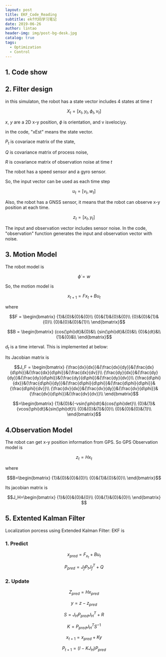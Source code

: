 ```yaml
---
layout: post
title: EKF_Code_Reading
subtitle: ekf代码学习笔记
date: 2019-06-26
author: lintao
header-img: img/post-bg-desk.jpg
catalog: true
tags:
  - Optimization
  - Control
---
```


## 1. Code show

## 2. Filter design

in this simulaton, the robot has a state vector includes 4 states at time $t$

$$ X_t = [x_t, y_t, \phi_t, v_t] $$

$x$, $y$ are a 2D x-y position, $\phi$ is orientation, and v isvelociyy.

in the code, "xEst" means the state vector.

$P_t$ is covariace matrix of the state,

$Q$ is covariance matrix of process noise,

$R$ is covariance matrix of observation noise at time $t$

The robot has a speed sensor and a gyro sensor.

So, the input vector can be used as each time step

$$u_t = [v_t, w_t]$$

Also, the robot has a GNSS sensor, it means that the robot can observe x-y position at each time.

$$z_t = [x_t, y_t] $$

The input and observation vector includes sensor noise.
In the code, "observation" function generates the input and observation vector with noise.

## 3. Motion Model

The robot model is

$$ \dot{\phi}=w $$

So, the motion model is

$$x_{t+1}=Fx_t+Bu_t$$

where


$$F = \begin{bmatrix}
{1}&{0}&{0}&{0}\\
{0}&{1}&{0}&{0}\\
{0}&{0}&{1}&{0}\\
{0}&{0}&{0}&{1}\\
\end{bmatrix}$$

$$B = \begin{bmatrix}
{cos(\phi)dt}&{0}&\\
{sin(\phi)dt}&{0}&\\
{0}&{dt}&\\
{1}&{0}&\\
\end{bmatrix}$$

$d_t$ is a time interval.
This is implemented at below:

Its Jacobian matrix is 

$$J_F = \begin{bmatrix}
{\frac{dx}{dx}}&{\frac{dx}{dy}}&{\frac{dx}{d\phi}}&{\frac{dx}{d\phi}}&{\frac{dx}{dv}}\\
{\frac{dy}{dx}}&{\frac{dy}{dy}}&{\frac{dy}{d\phi}}&{\frac{dy}{d\phi}}&{\frac{dy}{dv}}\\
{\frac{d\phi}{dx}}&{\frac{d\phi}{dy}}&{\frac{d\phi}{d\phi}}&{\frac{d\phi}{d\phi}}&{\frac{d\phi}{dv}}\\
{\frac{dv}{dx}}&{\frac{dv}{dy}}&{\frac{dv}{d\phi}}&{\frac{dv}{d\phi}}&{\frac{dv}{dv}}\\
\end{bmatrix}$$

$$=\begin{bmatrix}
{1}&{0}&{-vsin(\phi)dt}&{cos(\phi)det}\\
{0}&{1}&{vcos(\phi)dt}&{sin(\phi)dt}\\
{0}&{0}&{1}&{0}\\
{0}&{0}&{0}&{1}\\
\end{bmatrix}$$

## 4.Observation Model
The robot can get x-y position information from GPS.
So GPS Observation model is 

$$z_t=Hx_t$$

where

$$B=\begin{bmatrix}
{1}&{0}&{0}&{0}\\
{0}&{1}&{0}&{0}\\
\end{bmatrix}$$

Its jacobian matrix is

$$J_H=\begin{bmatrix}
{1}&{0}&{0}&{0}\\
{0}&{1}&{0}&{0}\\
\end{bmatrix}
$$

## 5. Extented Kalman Filter

Localization porcess using Extended Kalman Filter: EKF is 

### 1. Predict

$$ x_{pred} = F_{x_t}+Bu_t $$

$$ P_{pred} = J_fP_tJ_f^{T} + Q$$

### 2. Update

$$ Z_{pred}= Hx_{pred}$$

$$ y = z - z_{pred} $$

$$ S = J_HP_{pred}J_H^{T}+R$$

$$ K = P_{pred}J_H^{T}S^{-1}$$

$$ x_{t+1} = x_{pred}+ Ky $$

$$ P_{t+1} = (I - KJ_H)P_{pred} $$

